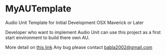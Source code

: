 MyAUTemplate
============

Audio Unit Template for Initial Development OSX Maverick or Later

Developer who want to implement Audio Unit can use this project as a first start environment
to build there own AU.

More detail on [this link](https://poorkidsproduction.blogspot.com/2013/11/create-your-own-template-for-developing.html)
Any bug please contact babla2002@gmail.com
